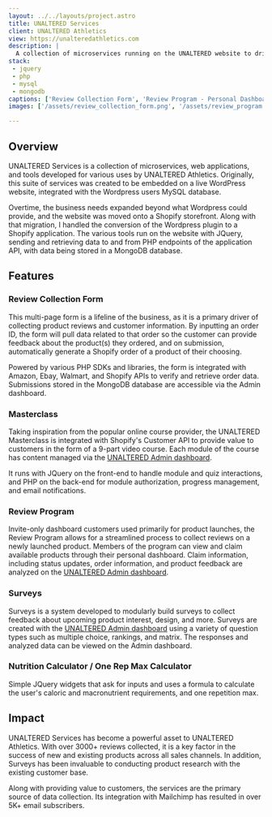 ```yaml
---
layout: ../../layouts/project.astro
title: UNALTERED Services
client: UNALTERED Athletics
view: https://unalteredathletics.com
description: |
  A collection of microservices running on the UNALTERED website to drive customer engagement, review collection, and more.
stack:
 - jquery
 - php
 - mysql
 - mongodb
captions: ['Review Collection Form', 'Review Program - Personal Dashboard', 'Masterclass Course', 'Surveys']
images: ['/assets/review_collection_form.png', '/assets/review_program.png', '/assets/masterclass.png', '/assets/surveys.png']

---
```


## Overview
UNALTERED Services is a collection of microservices, web applications, and tools developed for various uses by UNALTERED Athletics. Originally, this suite of services was created to be embedded on a live WordPress website, integrated with the Wordpress users MySQL database.

Overtime, the business needs expanded beyond what Wordpress could provide, and the website was moved onto a Shopify storefront. Along with that migration, I handled the conversion of the Wordpress plugin to a Shopify application. The various tools run on the website with JQuery, sending and retrieving data to and from PHP endpoints of the application API, with data being stored in a MongoDB database.

## Features
### Review Collection Form
This multi-page form is a lifeline of the business, as it is a primary driver of collecting product reviews and customer information. By inputting an order ID, the form will pull data related to that order so the customer can provide feedback about the product(s) they ordered, and on submission, automatically generate a Shopify order of a product of their choosing.

Powered by various PHP SDKs and libraries, the form is integrated with Amazon, Ebay, Walmart, and Shopify APIs to verify and retrieve order data. Submissions stored in the MongoDB database are accessible via the Admin dashboard.

### Masterclass
Taking inspiration from the popular online course provider, the UNALTERED Masterclass is integrated with Shopify's Customer API to provide value to customers in the form of a 9-part video course. Each module of the course has content managed via the [UNALTERED Admin dashboard](/projects/unaltered-admin).

It runs with JQuery on the front-end to handle module and quiz interactions, and PHP on the back-end for module authorization, progress management, and email notifications.

### Review Program
Invite-only dashboard customers used primarily for product launches, the Review Program allows for a streamlined process to collect reviews on a newly launched product. Members of the program can view and claim available products through their personal dashboard. Claim information, including status updates, order information, and product feedback are analyzed on the [UNALTERED Admin dashboard](/projects/unaltered-admin).

### Surveys
Surveys is a system developed to modularly build surveys to collect feedback about upcoming product interest, design, and more. Surveys are created with the [UNALTERED Admin dashboard](/projects/unaltered-admin) using a variety of question types such as multiple choice, rankings, and matrix. The responses and analyzed data can be viewed on the Admin dashboard.

### Nutrition Calculator / One Rep Max Calculator
Simple JQuery widgets that ask for inputs and uses a formula to calculate the user's caloric and macronutrient requirements, and one repetition max.

## Impact
UNALTERED Services has become a powerful asset to UNALTERED Athletics. With over 3000+ reviews collected, it is a key factor in the success of new and existing products across all sales channels. In addition, Surveys has been invaluable to conducting product research with the existing customer base.

Along with providing value to customers, the services are the primary source of data collection. Its integration with Mailchimp has resulted in over 5K+ email subscribers.